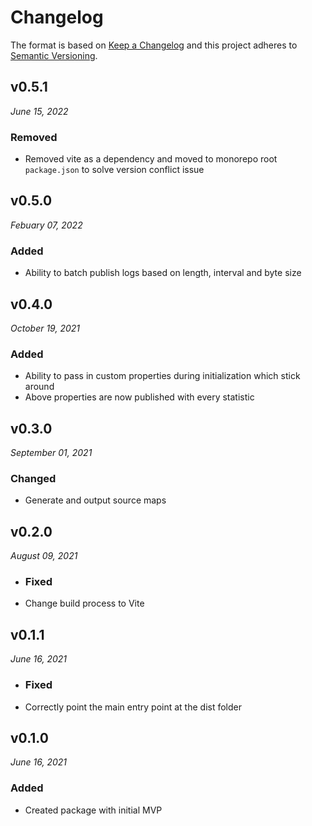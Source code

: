 # Changelog

The format is based on [Keep a Changelog](http://keepachangelog.com/en/1.0.0/)
and this project adheres to [Semantic Versioning](http://semver.org/spec/v2.0.0.html).

v0.5.1
------------------------------
*June 15, 2022*

### Removed
- Removed vite as a dependency and moved to monorepo root `package.json` to solve version conflict issue

v0.5.0
------------------------------
*Febuary 07, 2022*

### Added
- Ability to batch publish logs based on length, interval and byte size


v0.4.0
------------------------------
*October 19, 2021*

### Added
- Ability to pass in custom properties during initialization which stick around
- Above properties are now published with every statistic


v0.3.0
------------------------------
*September 01, 2021*

### Changed
- Generate and output source maps

v0.2.0
------------------------------
*August 09, 2021*

- ### Fixed
- Change build process to Vite


v0.1.1
------------------------------
*June 16, 2021*

- ### Fixed
- Correctly point the main entry point at the dist folder


v0.1.0
------------------------------
*June 16, 2021*

### Added
- Created package with initial MVP
